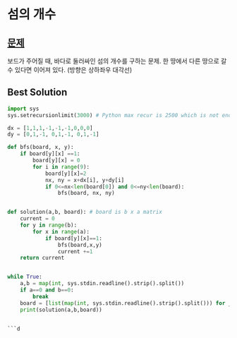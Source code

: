 # 섬의 개수

## [문제](https://www.acmicpc.net/problem/4963)

보드가 주어질 때, 바다로 둘러싸인 섬의 개수를 구하는 문제. 
한 땅에서 다른 땅으로 갈 수 있다면 이어져 있다. (방향은 상하좌우 대각선)


## Best Solution
```python
import sys 
sys.setrecursionlimit(3000) # Python max recur is 2500 which is not enough

dx = [1,1,1,-1,-1,-1,0,0,0]
dy = [0,1,-1, 0,1,-1, 0,1,-1]

def bfs(board, x, y):
    if board[y][x] ==1:
        board[y][x] = 0
        for i in range(9):
            board[y][x]=2
            nx, ny = x+dx[i], y+dy[i]
            if 0<=nx<len(board[0]) and 0<=ny<len(board):
                bfs(board, nx, ny)


def solution(a,b, board): # board is b x a matrix
    current = 0
    for y in range(b):
        for x in range(a):
            if board[y][x]==1:
                bfs(board,x,y)
                current +=1
    return current


while True:
    a,b = map(int, sys.stdin.readline().strip().split())
    if a==0 and b==0:
        break
    board = [list(map(int, sys.stdin.readline().strip().split())) for _ in range(b)]
    print(solution(a,b,board))


```d

